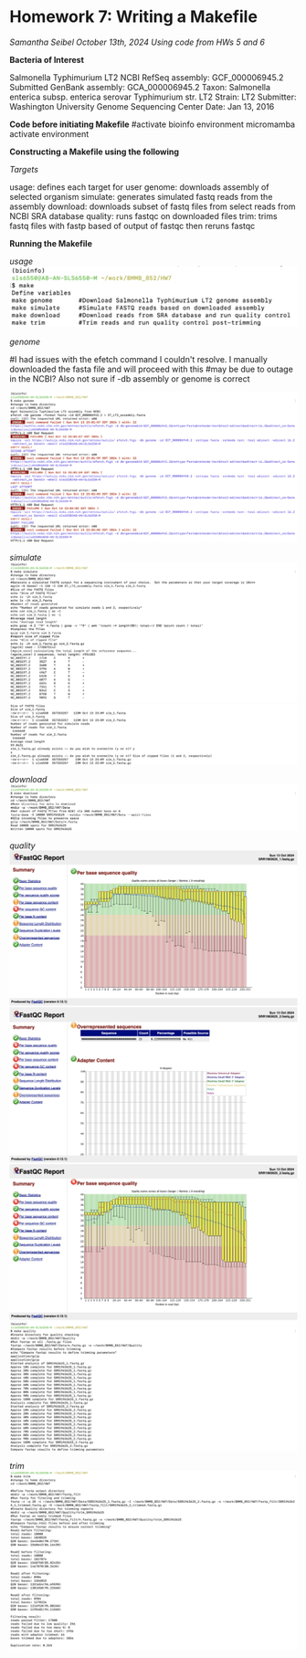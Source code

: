# Homework 7: Writing a Makefile
*Samantha Seibel October 13th, 2024*
*Using code from HWs 5 and 6*

**Bacteria of Interest**

Salmonella Typhimurium LT2
NCBI RefSeq assembly: GCF_000006945.2
Submitted GenBank assembly: GCA_000006945.2
Taxon: Salmonella enterica subsp. enterica serovar Typhimurium str. LT2
Strain: LT2
Submitter: Washington University Genome Sequencing Center
Date: Jan 13, 2016

**Code before initiating Makefile**
#activate bioinfo environment
micromamba activate environment

**Constructing a Makefile using the following**

*Targets*

usage: defines each target for user
genome: downloads assembly of selected organism
simulate: generates simulated fastq reads from the assembly
download: downloads subset of fastq files from select reads from NCBI SRA database
quality: runs fastqc on downloaded files
trim: trims fastq files with fastp based of output of fastqc then reruns fastqc

**Running the Makefile**

*usage*
![Screenshot](HW7_Screenshot1.png)



*genome*

#I had issues with the efetch command I couldn't resolve. I manually downloaded the fasta file and will proceed with this
#may be due to outage in the NCBI? Also not sure if -db assembly or genome is correct

![Screenshot](HW7_Screenshot2.png)

*simulate*
![Screenshot](HW7_Screenshot3.png)
![Screenshot](HW7_Screenshot4.png)

*download*
![Screenshot](HW7_Screenshot5.png)

*quality*
![Screenshot](HW7_Screenshot6.png)
![Screenshot](HW7_Screenshot7.png)
![Screenshot](HW7_Screenshot8.png)
![Screenshot](HW7_Screenshot9.png)

*trim*
![Screenshot](HW7_Screenshot10.png)




